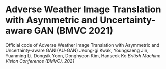 # Adverse Weather Image Translation with Asymmetric and Uncertainty-aware GAN (BMVC 2021)
Official code of Adverse Weather Image Translation with Asymmetric and Uncertainty-aware GAN (AU-GAN)
Jeong-gi Kwak, Youngsaeng Jin, Yuanming Li, Dongsik Yoon, Donghyeon Kim, Hanseok Ko *British Machine Vision Conference (BMVC), 2021*
